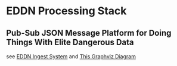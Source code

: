 # EDDN Processing Stack

## Pub-Sub JSON Message Platform for Doing Things With Elite Dangerous Data

see [EDDN Ingest System](doc/EDDN%20Ingest%20System.md)
and [This Graphviz Diagram](doc/EDDN_processing_flow.gv)
